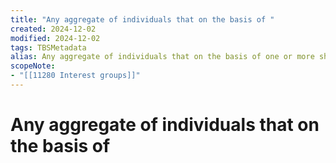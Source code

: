 ```yaml
---
title: "Any aggregate of individuals that on the basis of "
created: 2024-12-02
modified: 2024-12-02
tags: TBSMetadata
alias: Any aggregate of individuals that on the basis of one or more shared concern or wants, makes claim upon other groups in society or upon society in general in order to maintain or promote its position or objectives.
scopeNote:
- "[[11280 Interest groups]]"
---
```

# Any aggregate of individuals that on the basis of
